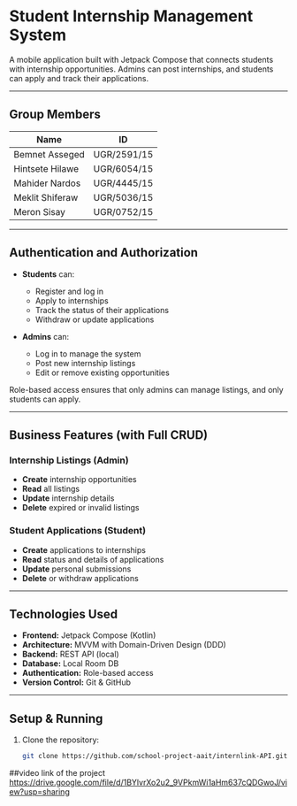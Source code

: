 #  Student Internship Management System

A mobile application built with Jetpack Compose that connects students with internship opportunities. Admins can post internships, and students can apply and track their applications.

---

##  Group Members

| Name             | ID          |
|------------------|-------------|
| Bemnet Asseged   | UGR/2591/15 |
| Hintsete Hilawe  | UGR/6054/15 |
| Mahider Nardos   | UGR/4445/15 |
| Meklit Shiferaw  | UGR/5036/15 |
| Meron Sisay      | UGR/0752/15 |

---

##  Authentication and Authorization

- **Students** can:
  - Register and log in
  - Apply to internships
  - Track the status of their applications
  - Withdraw or update applications

- **Admins** can:
  - Log in to manage the system
  - Post new internship listings
  - Edit or remove existing opportunities

Role-based access ensures that only admins can manage listings, and only students can apply.

---

##  Business Features (with Full CRUD)

###  Internship Listings (Admin)
- **Create** internship opportunities
- **Read** all listings
- **Update** internship details
- **Delete** expired or invalid listings

###  Student Applications (Student)
- **Create** applications to internships
- **Read** status and details of applications
- **Update** personal submissions
- **Delete** or withdraw applications

---

##  Technologies Used

- **Frontend:** Jetpack Compose (Kotlin)
- **Architecture:** MVVM with Domain-Driven Design (DDD)
- **Backend:** REST API (local)
- **Database:** Local Room DB
- **Authentication:** Role-based access
- **Version Control:** Git & GitHub

---

##  Setup & Running

1. Clone the repository:
   ```bash
   git clone https://github.com/school-project-aait/internlink-API.git

##video link of the project
https://drive.google.com/file/d/1BYlvrXo2u2_9VPkmWi1aHm637cQDGwoJ/view?usp=sharing
  


 
 
